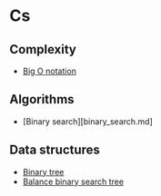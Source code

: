 # Cs
 
## Complexity

- [Big O notation](cs_big_O.md)
 
## Algorithms

- [Binary search][binary_search.md]

## Data structures
- [Binary tree](binary_tree.md)
- [Balance binary search tree](balance_binary_search_tree.md)
